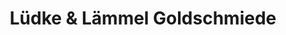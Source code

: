 ---
title: "Lüdke & Lämmel Goldschmiede"
url: /berlin/luedke-und-laemmel-goldschmiede/
shop: Schmuck
---